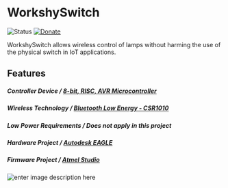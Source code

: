 # WorkshySwitch
![Status](https://img.shields.io/badge/Status-UnderDev-red.svg) [![Donate](https://img.shields.io/badge/Donate-Buy%20Me%20a%20Coffee-yellow.svg)](https://www.buymeacoffee.com/TiagoPaulaSilva)

WorkshySwitch allows wireless control of lamps without harming the use of the physical switch in IoT applications.

## Features
##### Controller Device / [8-bit, RISC, AVR Microcontroller](https://github.com/TiagoPaulaSilva/WorkshySwitch/blob/master/Hardware/3.%20Datasheets/MCU/ATmega328P%20-%20Datasheet.pdf)

##### Wireless Technology / [Bluetooth Low Energy - CSR1010](https://github.com/TiagoPaulaSilva/WorkshySwitch/blob/master/Hardware/3.%20Datasheets/BLE/CSR1010%20(BLE%20IC)%20-%20Datasheet.pdf)

##### Low Power Requirements / Does not apply in this project

##### Hardware Project / [Autodesk EAGLE](https://www.autodesk.com/products/eagle/free-download)

##### Firmware Project / [Atmel Studio](https://www.microchip.com/mplab/avr-support/atmel-studio-7)


![enter image description here](https://lh3.googleusercontent.com/q19L4pmHtmtbpEL5es4tlab5YxSL9vFOCWOg-_32C39HOU2wmbOy7zVijK58xmzWFVKVt0OJ9Uq58g "WorkshySwitch PCB")

